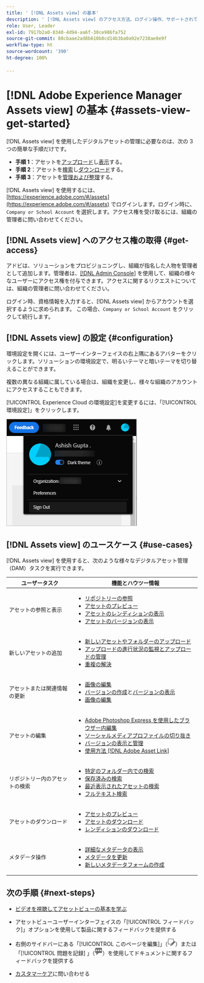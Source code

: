 ```yaml
---
title: ' [!DNL Assets view] の基本'
description: ' [!DNL Assets view] のアクセス方法、ログイン操作、サポートされているユースケース、既知の問題について説明します。'
role: User, Leader
exl-id: 7917b2a0-8340-4d94-aa6f-30ce986fa752
source-git-commit: 88cbaae2ad8b610b8cd14b3ba0a92e7238ae8e9f
workflow-type: ht
source-wordcount: '390'
ht-degree: 100%

---
```


# [!DNL Adobe Experience Manager Assets view] の基本 {#assets-view-get-started}

<!-- TBD: Make links for these steps. -->

[!DNL Assets view] を使用したデジタルアセットの管理に必要なのは、次の 3 つの簡単な手順だけです。

* **手順 1**：アセットを[アップロード](/help/assets/add-delete-assets-view.md)し[表示](/help/assets/navigate-assets-view.md)する。
* **手順 2**：アセットを[検索](/help/assets/search-assets-view.md)し[ダウンロード](/help/assets/manage-organize-assets-view.md#download)する。
* **手順 3**：アセットを[管理および整理](/help/assets/manage-organize-assets-view.md)する。

[!DNL Assets view] を使用するには、[https://experience.adobe.com/#/assets](https://experience.adobe.com/#/assets) でログインします。ログイン時に、`Company or School Account` を選択します。アクセス権を受け取るには、組織の管理者に問い合わせてください。

<!--In addition, more reference information that can be helpful is [understanding of the user interface](/help/assets/navigate-assets-view.md), [list of use cases](#use-cases), [supported file types](/help/assets/supported-file-formats-assets-view.md), and [known issues](/help/assets/release-notes.md#known-issues).
-->

## [!DNL Assets view] へのアクセス権の取得 {#get-access}

アドビは、ソリューションをプロビジョニングし、組織が指名した人物を管理者として追加します。管理者は、[[!DNL Admin Console]](https://helpx.adobe.com/jp/enterprise/using/admin-console.html) を使用して、組織の様々なユーザーにアクセス権を付与できます。アクセスに関するリクエストについては、組織の管理者に問い合わせてください。

ログイン時、資格情報を入力すると、[!DNL Assets view] からアカウントを選択するように求められます。 この場合、`Company or School Account` をクリックして続行します。

## [!DNL Assets view] の設定 {#configuration}

環境設定を開くには、ユーザーインターフェイスの右上隅にあるアバターをクリックします。ソリューションの環境設定で、明るいテーマと暗いテーマを切り替えることができます。

複数の異なる組織に属している場合は、組織を変更し、様々な組織のアカウントにアクセスすることもできます。

[!UICONTROL Experience Cloud の環境設定]を変更するには、「[!UICONTROL 環境設定]」をクリックします。

![暗いテーマと明るいテーマを切り替えるための環境設定](assets/theme-change.png)

## [!DNL Assets view] のユースケース {#use-cases}

[!DNL Assets view] を使用すると、次のような様々なデジタルアセット管理（DAM）タスクを実行できます。

| ユーザータスク | 機能とハウツー情報 |
|-----|------|
| アセットの参照と表示 | <ul> <li>[リポジトリーの参照](/help/assets/navigate-assets-view.md#view-assets-and-details) </li> <li> [アセットのプレビュー](/help/assets/navigate-assets-view.md#preview-assets) <li> [アセットのレンディションの表示](/help/assets/add-delete-assets-view.md#renditions) </li> <li>[アセットのバージョンの表示](/help/assets/manage-organize-assets-view.md#view-versions)</li></ul> |
| 新しいアセットの追加 | <ul> <li>[新しいアセットやフォルダーのアップロード](/help/assets/add-delete.md#add-assets)</li> <li>[アップロードの進行状況の監視とアップロードの管理](/help/assets/add-delete-assets-view.md#upload-progress)</li> <li>[重複の解決](/help/assets/add-delete-assets-view.md#resolve-upload-fails)</li> </ul> |
| アセットまたは関連情報の更新 | <ul> <li>[画像の編集](/help/assets/edit-images-assets-view.md)</li> <li>[バージョンの作成](/help/assets/manage-organize-assets-view.md#create-versions)と[バージョンの表示](/help/assets/manage-organize-assets-view.md#view-versions)</li> <li>[画像の編集](/help/assets/edit-images-assets-view.md)</li> </ul> |
| アセットの編集 | <ul> <li>[Adobe Photoshop Express を使用したブラウザー内編集](/help/assets/edit-images-assets-view.md)</li> <li>[ソーシャルメディアプロファイルの切り抜き](/help/assets/edit-images-assets-view.md#crop-straighten-images)</li> <li>[バージョンの表示と管理](/help/assets/manage-organize-assets-view.md#view-versions)</li> <li>[使用方法 [!DNL Adobe Asset Link]](/help/assets/integration-assets-view.md#integrations)</ul></ul> |
| リポジトリー内のアセットの検索 | <ul> <li>[特定のフォルダー内での検索](/help/assets/search-assets-view.md#refine-search-results)</li> <li>[保存済みの検索](/help/assets/search-assets-view.md#saved-search)</li> <li>[最近表示されたアセットの検索](/help/assets/search-assets-view.md)</li> <li>[フルテキスト検索](/help/assets/search-assets-view.md) |
| アセットのダウンロード | <ul> <li> [アセットのプレビュー](/help/assets/navigate-assets-view.md#preview-assets) </li> <li> [アセットのダウンロード](/help/assets/manage-organize-assets-view.md#download) <li> [レンディションのダウンロード](/help/assets/add-delete-assets-view.md#renditions) </li></ul> |
| メタデータ操作 | <ul> <li>[詳細なメタデータの表示](/help/assets/metadata-assets-view.md) </li> <li> [メタデータを更新](/help/assets/metadata-assets-view.md#update-metadata)</li> <li> [新しいメタデータフォームの作成](/help/assets/metadata-assets-view.md#metadata-forms) </li> </ul> |

## 次の手順 {#next-steps}

* [ビデオを視聴してアセットビューの基本を学ぶ](https://experienceleague.adobe.com/docs/experience-manager-learn/assets-essentials/getting-started.html?lang=ja)

* アセットビューユーザーインターフェイスの「[!UICONTROL フィードバック]」オプションを使用して製品に関するフィードバックを提供する

* 右側のサイドバーにある「[!UICONTROL このページを編集]」（![ページを編集](assets/do-not-localize/edit-page.png)）または「[!UICONTROL 問題を記録] 」（![GitHub イシューを作成](assets/do-not-localize/github-issue.png)）を使用してドキュメントに関するフィードバックを提供する

* [カスタマーケア](https://experienceleague.adobe.com/?support-solution=General&amp;lang=ja#support)に問い合わせる


<!--TBD: Merge the below rows in the table when the use cases are documented/available.

| How do I delete assets? | <ul> <li>[Delete assets](/help/assets/manage-organize.md)</li> <li>Recover deleted assets</li> <li>Permanently delete assets</li> </ul> |
| How do I share assets or find shared assets? | <ul> <li>Shared by me</li> <li>Shared with me</li> <li>Share for comments and review</li> <li>Unshare assets</li> </ul> |
| How do I collaborate with others and get my assets reviewed | <ul> <li>Share for review</li> <li>Provide comments. Resolve and filter comments</li> <li>Annotations on images</li> <li>Assign tasks to specific users and prioritize</li> </ul> |

-->

<!-- 

## ![feedback icon](assets/do-not-localize/feedback-icon.png) Provide product feedback {#provide-feedback}

Adobe welcomes feedback about the solution. To provide feedback without even switching your working application, use the [!UICONTROL Feedback] option in the user interface. It also lets you attach files such as screenshots or video recording of an issue.

  ![feedback option in the interface](assets/feedback-panel.png)

To provide feedback for documentation, click [!UICONTROL Edit this page] ![edit the page](assets/do-not-localize/edit-page.png) or [!UICONTROL Log an issue] ![create a GitHub issue](assets/do-not-localize/github-issue.png) from the right sidebar. You can do one of the following: 

* Make the content updates and submit a GitHub pull request.
* Create an issue or ticket in GitHub. Retain the automatically populated article name when creating an issue.

-->
<!--
>[!MORELIKETHIS]
>
>* [Understand the user interface](/help/assets/navigate-asssets-view.md).
>* [Release notes and known issues](/help/assets/release-notes.md).
>* [Supported file types](/help/assets/supported-file-formats.md).
-->
